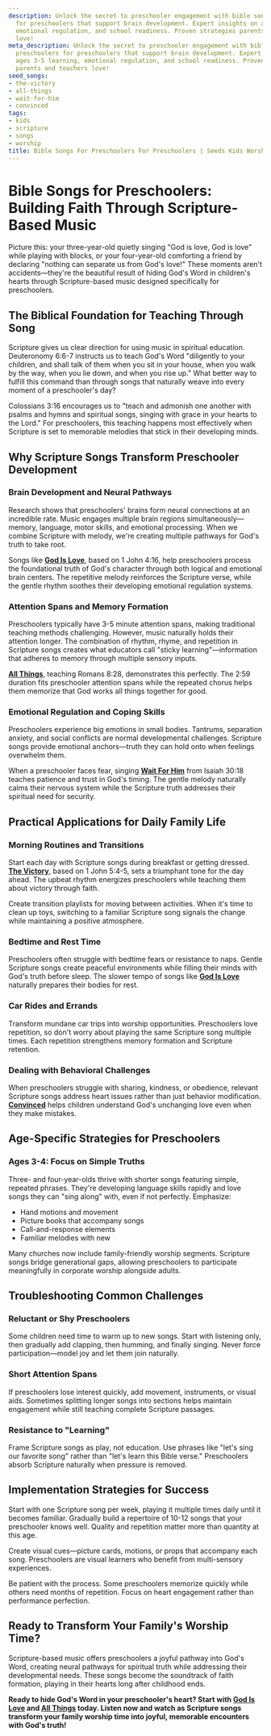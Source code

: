 ```yaml
---
description: Unlock the secret to preschooler engagement with bible songs for preschoolers
  for preschoolers that support brain development. Expert insights on ages 3-5 learning,
  emotional regulation, and school readiness. Proven strategies parents and teachers
  love!
meta_description: Unlock the secret to preschooler engagement with bible songs for
  preschoolers for preschoolers that support brain development. Expert insights on
  ages 3-5 learning, emotional regulation, and school readiness. Proven strategies
  parents and teachers love!
seed_songs:
- the-victory
- all-things
- wait-for-him
- convinced
tags:
- kids
- scripture
- songs
- worship
title: Bible Songs For Preschoolers For Preschoolers | Seeds Kids Worship
---
```

# Bible Songs for Preschoolers: Building Faith Through Scripture-Based Music

Picture this: your three-year-old quietly singing "God is love, God is love" while playing with blocks, or your four-year-old comforting a friend by declaring "nothing can separate us from God's love!" These moments aren't accidents—they're the beautiful result of hiding God's Word in children's hearts through Scripture-based music designed specifically for preschoolers.

## The Biblical Foundation for Teaching Through Song

Scripture gives us clear direction for using music in spiritual education. Deuteronomy 6:6-7 instructs us to teach God's Word "diligently to your children, and shall talk of them when you sit in your house, when you walk by the way, when you lie down, and when you rise up." What better way to fulfill this command than through songs that naturally weave into every moment of a preschooler's day?

Colossians 3:16 encourages us to "teach and admonish one another with psalms and hymns and spiritual songs, singing with grace in your hearts to the Lord." For preschoolers, this teaching happens most effectively when Scripture is set to memorable melodies that stick in their developing minds.

## Why Scripture Songs Transform Preschooler Development

### Brain Development and Neural Pathways

Research shows that preschoolers' brains form neural connections at an incredible rate. Music engages multiple brain regions simultaneously—memory, language, motor skills, and emotional processing. When we combine Scripture with melody, we're creating multiple pathways for God's truth to take root.

Songs like **[God Is Love](https://seedskidsworship.com/product/god-is-love-1-john-416/)**, based on 1 John 4:16, help preschoolers process the foundational truth of God's character through both logical and emotional brain centers. The repetitive melody reinforces the Scripture verse, while the gentle rhythm soothes their developing emotional regulation systems.

### Attention Spans and Memory Formation

Preschoolers typically have 3-5 minute attention spans, making traditional teaching methods challenging. However, music naturally holds their attention longer. The combination of rhythm, rhyme, and repetition in Scripture songs creates what educators call "sticky learning"—information that adheres to memory through multiple sensory inputs.

**[All Things](https://seedskidsworship.com/product/trust-vol-11-releases-april-10-2018/)**, teaching Romans 8:28, demonstrates this perfectly. The 2:59 duration fits preschooler attention spans while the repeated chorus helps them memorize that God works all things together for good.

### Emotional Regulation and Coping Skills

Preschoolers experience big emotions in small bodies. Tantrums, separation anxiety, and social conflicts are normal developmental challenges. Scripture songs provide emotional anchors—truth they can hold onto when feelings overwhelm them.

When a preschooler faces fear, singing **[Wait For Him](https://seedskidsworship.com/product/wait-for-him-isaiah-3018-2/)** from Isaiah 30:18 teaches patience and trust in God's timing. The gentle melody naturally calms their nervous system while the Scripture truth addresses their spiritual need for security.

## Practical Applications for Daily Family Life

### Morning Routines and Transitions

Start each day with Scripture songs during breakfast or getting dressed. **[The Victory](https://seedskidsworship.com/product/the-victory-1-john-54-5/)**, based on 1 John 5:4-5, sets a triumphant tone for the day ahead. The upbeat rhythm energizes preschoolers while teaching them about victory through faith.

Create transition playlists for moving between activities. When it's time to clean up toys, switching to a familiar Scripture song signals the change while maintaining a positive atmosphere.

### Bedtime and Rest Time

Preschoolers often struggle with bedtime fears or resistance to naps. Gentle Scripture songs create peaceful environments while filling their minds with God's truth before sleep. The slower tempo of songs like **[God Is Love](https://seedskidsworship.com/product/god-is-love-1-john-416/)** naturally prepares their bodies for rest.

### Car Rides and Errands

Transform mundane car trips into worship opportunities. Preschoolers love repetition, so don't worry about playing the same Scripture song multiple times. Each repetition strengthens memory formation and Scripture retention.

### Dealing with Behavioral Challenges

When preschoolers struggle with sharing, kindness, or obedience, relevant Scripture songs address heart issues rather than just behavior modification. **[Convinced](https://seedskidsworship.com/product/convinced-romans-838-39-3/)** helps children understand God's unchanging love even when they make mistakes.

## Age-Specific Strategies for Preschoolers

### Ages 3-4: Focus on Simple Truths

Three- and four-year-olds thrive with shorter songs featuring simple, repeated phrases. They're developing language skills rapidly and love songs they can "sing along" with, even if not perfectly. Emphasize:

- Hand motions and movement
- Picture books that accompany songs
- Call-and-response elements
- Familiar melodies with new

Many churches now include family-friendly worship segments. Scripture songs bridge generational gaps, allowing preschoolers to participate meaningfully in corporate worship alongside adults.

## Troubleshooting Common Challenges

### Reluctant or Shy Preschoolers

Some children need time to warm up to new songs. Start with listening only, then gradually add clapping, then humming, and finally singing. Never force participation—model joy and let them join naturally.

### Short Attention Spans

If preschoolers lose interest quickly, add movement, instruments, or visual aids. Sometimes splitting longer songs into sections helps maintain engagement while still teaching complete Scripture passages.

### Resistance to "Learning"

Frame Scripture songs as play, not education. Use phrases like "let's sing our favorite song" rather than "let's learn this Bible verse." Preschoolers absorb Scripture naturally when pressure is removed.

## Implementation Strategies for Success

Start with one Scripture song per week, playing it multiple times daily until it becomes familiar. Gradually build a repertoire of 10-12 songs that your preschooler knows well. Quality and repetition matter more than quantity at this age.

Create visual cues—picture cards, motions, or props that accompany each song. Preschoolers are visual learners who benefit from multi-sensory experiences.

Be patient with the process. Some preschoolers memorize quickly while others need months of repetition. Focus on heart engagement rather than performance perfection.

## Ready to Transform Your Family's Worship Time?

Scripture-based music offers preschoolers a joyful pathway into God's Word, creating neural pathways for spiritual truth while addressing their developmental needs. These songs become the soundtrack of faith formation, playing in their hearts long after childhood ends.

**Ready to hide God's Word in your preschooler's heart? Start with [God Is Love](https://seedskidsworship.com/product/god-is-love-1-john-416/) and [All Things](https://seedskidsworship.com/product/trust-vol-11-releases-april-10-2018/) today. Listen now and watch as Scripture songs transform your family worship time into joyful, memorable encounters with God's truth!**

<script type="application/ld+json">
{
  "@context": "https://schema.org",
  "@type": "Article",
  "headline": "Bible Songs For Preschoolers For Preschoolers",
  "author": {
    "@type": "Organization",
    "name": "Seeds Kids Worship"
  },
  "publisher": {
    "@type": "Organization",
    "name": "Seeds Kids Worship",
    "logo": {
      "@type": "ImageObject",
      "url": "https://seedskidsworship.com/logo.png"
    }
  },
  "datePublished": "2025-09-02T17:52:30.535326",
  "dateModified": "2025-09-02T17:52:30.535342",
  "description": "Unlock the secret to preschooler engagement with bible songs for preschoolers for preschoolers that support brain development. Expert insights on ages 3-5 learn",
  "mainEntityOfPage": {
    "@type": "WebPage",
    "@id": "https://seedskidsworship.com/activities/bible-songs-for-preschoolers-for-preschoolers/"
  }
}
</script>

<script type="application/ld+json">
{
  "@context": "https://schema.org",
  "@type": "Product",
  "name": "The Victory",
  "description": "Triumphant song about victory through faith from 1 John 5:4-5",
  "url": "https://seedskidsworship.com/product/the-victory-1-john-54-5/",
  "brand": {
    "@type": "Brand",
    "name": "Seeds Kids Worship"
  },
  "category": "Children's Christian Music",
  "album": "Power"
}
</script>

<script type="application/ld+json">
{
  "@context": "https://schema.org",
  "@type": "Product",
  "name": "All Things",
  "description": "Faith-building song about God working all circumstances together for good for those who love Him",
  "url": "https://seedskidsworship.com/product/trust-vol-11-releases-april-10-2018/",
  "brand": {
    "@type": "Brand",
    "name": "Seeds Kids Worship"
  },
  "category": "Children's Christian Music",
  "album": "Trust"
}
</script>

<script type="application/ld+json">
{
  "@context": "https://schema.org",
  "@type": "Product",
  "name": "Wait For Him",
  "description": "Patient song about waiting for the Lord who shows mercy from Isaiah 30:18",
  "url": "https://seedskidsworship.com/product/wait-for-him-isaiah

